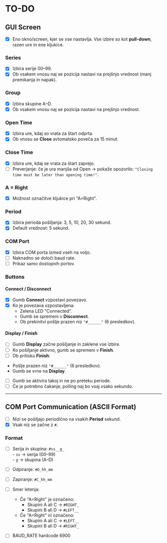 # TO-DO

## GUI Screen

- [x] Eno okno/screen, kjer se vse nastavlja. Vse izbire so kot **pull-down**, razen ure in ene kljukice.

### Series
- [x] Izbira serije 00–99.
- [x] Ob vsakem vnosu naj se pozicija nastavi na prejšnjo vrednost (manj premikanja in napak).

### Group
- [x] Izbira skupine A–D.
- [x] Ob vsakem vnosu naj se pozicija nastavi na prejšnjo vrednost.

### Open Time
- [x] Izbira ure, kdaj so vrata za štart odprta.
- [x] Ob vnosu se **Close** avtomatsko poveča za 15 minut.

### Close Time
- [x] Izbira ure, kdaj se vrata za štart zaprejo.
- [ ] Preverjanje: če je ura manjša od Open → pokaže opozorilo:
      `"Closing time must be later than opening time!"`.

### A = Right
- [x] Možnost označitve kljukice pri "A=Right".

### Period
- [x] Izbira perioda pošiljanja: 3, 5, 10, 20, 30 sekund.
- [x] Default vrednost: 5 sekund.

### COM Port
- [x] Izbira COM porta izmed vseh na voljo.
- [ ] Naknadno se določi baud rate.
- [ ] Prikaz samo dostopnih portov.

### Buttons

#### Connect / Disconnect
- [x] Gumb **Connect** vzpostavi povezavo.
- [x] Ko je povezava vzpostavljena:
  - Zelena LED "Connected".
  - Gumb se spremeni v **Disconnect**.
  - Ob prekinitvi pošlje prazen niz `"#______"` (6 presledkov).
  
#### Display / Finish
- [ ] Gumb **Display** začne pošiljanje in zaklene vse izbire.
- [ ] Ko pošiljanje aktivno, gumb se spremeni v **Finish**.
- [ ] Ob pritisku **Finish**:
- Pošlje prazen niz `"#______"` (6 presledkov).
- Gumb se vrne na **Display**.
- [ ] Gumb se aktivira takoj in ne po preteku periode.
- [ ] Če je potrebno čakanje, polling naj bo vsaj vsako sekundo.

---

## COM Port Communication (ASCII Format)

- [ ] Nizi se pošiljajo periodično na vsakih **Period** sekund.
- [x] Vsak niz se začne z `#`.

### Format

- [ ] Serija in skupina: `#ss__g_`  
      - `ss` → serija (00–99)  
      - `g` → skupina (A–D)
- [ ] Odpiranje: `#O_hh_mm`
- [ ] Zapiranje: `#C_hh_mm`
- [ ] Smer letenja:
  - Če "A=Right" je označeno:
    - Skupini A ali C → `#RIGHT_`
    - Skupini B ali D → `#LEFT__`
  - Če "A=Right" ni označeno:
    - Skupini A ali C → `#LEFT__`
    - Skupini B ali D → `#RIGHT_`

- [ ] BAUD_RATE hardcode 6900
